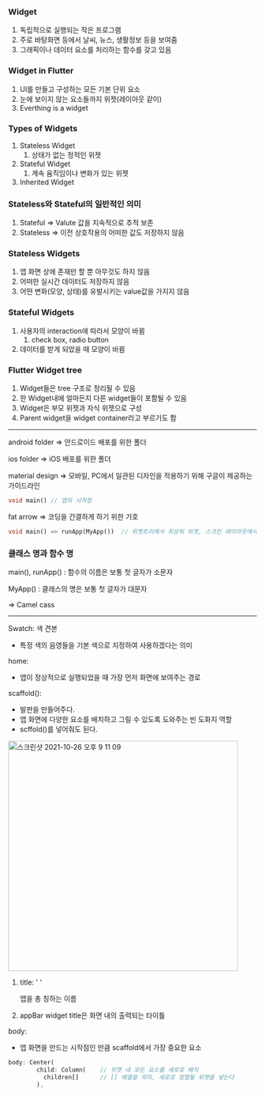 ### Widget

1. 독립적으로 실행되는 작은 프로그램
2. 주로 바탕화면 등에서 날씨, 뉴스, 생활정보 등을 보여줌
3. 그래픽이나 데이터 요소를 처리하는 함수를 갖고 있음

### Widget in Flutter

1. UI를 만들고 구성하는 모든 기본 단위 요소
2. 눈에 보이지 않는 요소들까지 위젯(레이아웃 같이)
3. Everthing is a widget

### Types of Widgets

1. Stateless Widget
    1. 상태가 없는 정적인 위젯
2. Stateful Widget
    1. 계속 움직임이나 변화가 있는 위젯
3. Inherited Widget

### Stateless와 Stateful의 일반적인 의미

1. Stateful ⇒ Valute 값을 지속적으로 추적 보존
2. Stateless ⇒ 이전 상호작용의 어떠한 값도 저장하지 않음

### Stateless Widgets

1. 앱 화면 상에 존재만 할 뿐 아무것도 하지 않음
2. 어떠한 실시간 데이터도 저장하지 않음
3. 어떤 변화(모양, 상태)를 유발시키는 value값을 가지지 않음

### Stateful Widgets

1. 사용자의 interaction에 따라서 모양이 바뀜
    1. check box, radio button
2. 데이터를 받게 되었을 때 모양이 바뀜

### Flutter Widget tree

1. Widget들은 tree 구조로 정리될 수 있음
2. 한 Widget내에 얼마든지 다른 widget들이 포함될 수 있음 
3. Widget은 부모 위젯과 자식 위젯으로 구성
4. Parent widget을 widget container라고 부르기도 함

---

android folder ⇒ 안드로이드 배포를 위한 폴더

ios folder ⇒ iOS 배포를 위한 폴더

material design ⇒ 모바일, PC에서 일관된 디자인을 적용하기 위해 구글이 제공하는 가이드라인

```dart
void main() // 앱의 시작점
```

fat arrow ⇒ 코딩을 간결하게 하기 위한 기호

```dart
void main() => runApp(MyApp())  // 위젯트리에서 최상위 위젯, 스크린 레이아웃에서 최초로 빌드
```

### 클래스 명과 함수 명

main(), runApp() : 함수의 이름은 보통 첫 글자가 소문자

MyApp() : 클래스의 명은 보통 첫 글자가 대문자

⇒ Camel cass

---

Swatch: 색 견본

- 특정 색의 음영들을 기본 색으로 지정하여 사용하겠다는 의미

home: 

- 앱이 정상적으로 실행되었을 때 가장 먼저 화면에 보여주는 경로

scaffold(): 

- 발판을 만들어주다.
- 앱 화면에 다양한 요소를 배치하고 그릴 수 있도록 도와주는 빈 도화지 역할
- scffold()를 넣어줘도 된다.

<img width="466" alt="스크린샷 2021-10-26 오후 9 11 09" src="https://user-images.githubusercontent.com/74299463/138883450-8e93cc99-92ce-4b35-b90a-68b7104b9818.png">


1. title: ' '
    
    앱을 총 칭하는 이름
    
2. appBar widget title은 화면 내의 출력되는 타이틀

body: 

- 앱 화면을 만드는 시작점인 만큼 scaffold에서 가장 중요한 요소

```dart
body: Center(
        child: Column(    // 위젯 내 모든 요소를 세로로 배치
          children[]      // [] 배열을 의미, 세로로 정렬될 위젯을 넣는다
        ),
```
